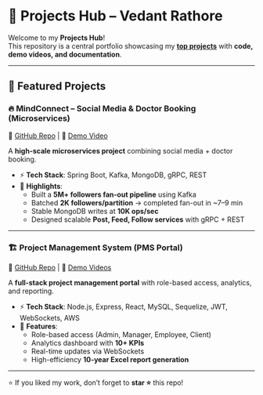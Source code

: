 # 🚀 Projects Hub – Vedant Rathore

Welcome to my **Projects Hub**!  
This repository is a central portfolio showcasing my **<u>top projects</u>** with **code, demo videos, and documentation**.  

---

## 📌 Featured Projects  

### 🔥 MindConnect – Social Media & Doctor Booking (Microservices)  
🔗 [GitHub Repo](https://github.com/VedantRathor/MindConnect) | 🎥 [Demo Video](https://drive.google.com/file/d/1xogI3gPpCRNAGcOtpSVkoehmxZnknxTD/view?usp=sharing)  

A **high-scale microservices project** combining social media + doctor booking.  
- ⚡ **Tech Stack**: Spring Boot, Kafka, MongoDB, gRPC, REST  
- 🚀 **Highlights**:  
  - Built a **5M+ followers fan-out pipeline** using Kafka  
  - Batched **2K followers/partition** → completed fan-out in ~7–9 min  
  - Stable MongoDB writes at **10K ops/sec**  
  - Designed scalable **Post, Feed, Follow services** with gRPC + REST  

---

### 🏗️ Project Management System (PMS Portal)  
🔗 [GitHub Repo](https://github.com/VedantRathor/PMS-Portal) | 🎥 [Demo Videos](https://drive.google.com/drive/folders/1F0Qn5wVxQKkaZbR2KWyGj4iP4BSZo0PQ?usp=sharing)  

A **full-stack project management portal** with role-based access, analytics, and reporting.  
- ⚡ **Tech Stack**: Node.js, Express, React, MySQL, Sequelize, JWT, WebSockets, AWS  
- 🚀 **Features**:  
  - Role-based access (Admin, Manager, Employee, Client)  
  - Analytics dashboard with **10+ KPIs**  
  - Real-time updates via WebSockets  
  - High-efficiency **10-year Excel report generation**  

---

⭐ If you liked my work, don’t forget to **star ⭐** this repo!  
